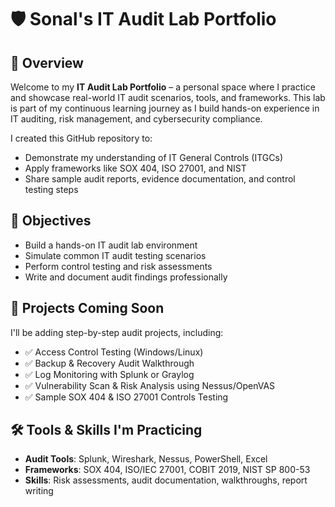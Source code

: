# 🛡️ Sonal's IT Audit Lab Portfolio

## 📌 Overview

Welcome to my **IT Audit Lab Portfolio** – a personal space where I practice and showcase real-world IT audit scenarios, tools, and frameworks. This lab is part of my continuous learning journey as I build hands-on experience in IT auditing, risk management, and cybersecurity compliance.

I created this GitHub repository to:
- Demonstrate my understanding of IT General Controls (ITGCs)
- Apply frameworks like SOX 404, ISO 27001, and NIST
- Share sample audit reports, evidence documentation, and control testing steps

## 🎯 Objectives
- Build a hands-on IT audit lab environment
- Simulate common IT audit testing scenarios
- Perform control testing and risk assessments
- Write and document audit findings professionally

## 🧪 Projects Coming Soon
I'll be adding step-by-step audit projects, including:
- ✅ Access Control Testing (Windows/Linux)
- ✅ Backup & Recovery Audit Walkthrough
- ✅ Log Monitoring with Splunk or Graylog
- ✅ Vulnerability Scan & Risk Analysis using Nessus/OpenVAS
- ✅ Sample SOX 404 & ISO 27001 Controls Testing

## 🛠️ Tools & Skills I'm Practicing

- **Audit Tools**: Splunk, Wireshark, Nessus, PowerShell, Excel
- **Frameworks**: SOX 404, ISO/IEC 27001, COBIT 2019, NIST SP 800-53
- **Skills**: Risk assessments, audit documentation, walkthroughs, report writing
